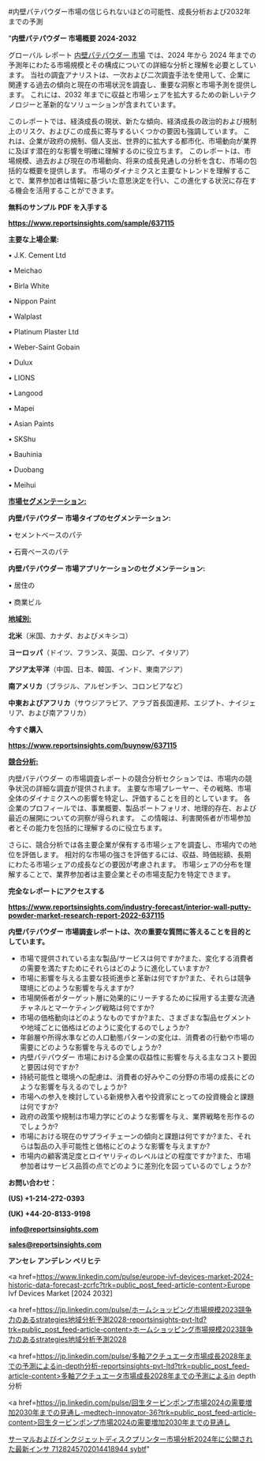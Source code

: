 #内壁パテパウダー市場の信じられないほどの可能性、成長分析および2032年までの予測

"<strong>内壁パテパウダー 市場概要 2024-2032</strong>

グローバル レポート <a href=https://www.reportsinsights.com/sample/637115>内壁パテパウダー 市場</a> では、2024 年から 2024 年までの予測年にわたる市場規模とその構成についての詳細な分析と理解を必要としています。 当社の調査アナリストは、一次および二次調査手法を使用して、企業に関連する過去の傾向と現在の市場状況を調査し、重要な洞察と市場予測を提供します。 これには、2032 年までに収益と市場シェアを拡大​​するための新しいテクノロジーと革新的なソリューションが含まれています。

このレポートでは、経済成長の現状、新たな傾向、経済成長の政治的および規制上のリスク、およびこの成長に寄与するいくつかの要因も強調しています。 これは、企業が政府の規制、個人支出、世界的に拡大する都市化、市場動向が業界に及ぼす潜在的な影響を明確に理解するのに役立ちます。 このレポートは、市場規模、過去および現在の市場動向、将来の成長見通しの分析を含む、市場の包括的な概要を提供します。 市場のダイナミクスと主要なトレンドを理解することで、業界参加者は情報に基づいた意思決定を行い、この進化する状況に存在する機会を活用することができます。

<strong><b>無料のサンプル PDF を入手する</b></strong>

<a href=https://www.reportsinsights.com/sample/637115><strong><u>https://www.reportsinsights.com/sample/637115</u></strong></a>

<strong>主要な上場企業:</strong>

• J.K. Cement Ltd

• Meichao

• Birla White

• Nippon Paint

• Walplast

• Platinum Plaster Ltd

• Weber-Saint Gobain

• Dulux

• LIONS

• Langood

• Mapei

• Asian Paints

• SKShu

• Bauhinia

• Duobang

• Meihui

<strong><u>市場セグメンテーション</u></strong><strong><u>:</u></strong>

<strong>内壁パテパウダー 市場タイプのセグメンテーション:</strong>

• セメントベースのパテ

• 石膏ベースのパテ

<strong>内壁パテパウダー 市場アプリケーションのセグメンテーション:</strong>

• 居住の

• 商業ビル

<strong><u>地域別</u></strong><strong><u>:</u></strong>

<strong>北米</strong>（米国、カナダ、およびメキシコ）

<strong>ヨーロッパ</strong>（ドイツ、フランス、英国、ロシア、イタリア）

<strong>アジア太平洋</strong>（中国、日本、韓国、インド、東南アジア）

<strong>南アメリカ</strong>（ブラジル、アルゼンチン、コロンビアなど）

<strong>中東およびアフリカ</strong>（サウジアラビア、アラブ首長国連邦、エジプト、ナイジェリア、および南アフリカ）

<strong>今すぐ購入</strong>

<a href=https://www.reportsinsights.com/buynow/637115><strong><u>https://www.reportsinsights.com/buynow/637115</u></strong></a>

<strong><u>競合分析:</u></strong>

内壁パテパウダー の市場調査レポートの競合分析セクションでは、市場内の競争状況の詳細な調査が提供されます。 主要な市場プレーヤー、その戦略、市場全体のダイナミクスへの影響を特定し、評価することを目的としています。 各企業のプロフィールでは、事業概要、製品ポートフォリオ、地理的存在、および最近の展開についての洞察が得られます。 この情報は、利害関係者が市場参加者とその能力を包括的に理解するのに役立ちます。

さらに、競合分析では各主要企業が保有する市場シェアを調査し、市場内での地位を評価します。 相対的な市場の強さを評価するには、収益、時価総額、長期にわたる市場シェアの成長などの要因が考慮されます。 市場シェアの分布を理解することで、業界参加者は主要企業とその市場支配力を特定できます。

<strong>完全なレポートにアクセスする</strong>

<a href=https://www.reportsinsights.com/industry-forecast/interior-wall-putty-powder-market-research-report-2022-637115><strong><u><b>https://www.reportsinsights.com/industry-forecast/interior-wall-putty-powder-market-research-report-2022-637115</b></u></strong></a>

<strong><b>内壁パテパウダー 市場調査レポートは、次の重要な質問に答えることを目的としています。</b></strong>
<ul>
  <li>市場で提供されている主な製品/サービスは何ですか?また、変化する消費者の需要を満たすためにそれらはどのように進化していますか?</li>
  <li>市場に影響を与える主要な技術進歩と革新は何ですか?また、それらは競争環境にどのような影響を与えますか?</li>
  <li>市場関係者がターゲット層に効果的にリーチするために採用する主要な流通チャネルとマーケティング戦略は何ですか?</li>
  <li>市場の価格動向はどのようなものですか?また、さまざまな製品セグメントや地域ごとに価格はどのように変化するのでしょうか?</li>
  <li>年齢層や所得水準などの人口動態パターンの変化は、消費者の行動や市場の需要にどのような影響を与えるのでしょうか?</li>
  <li>内壁パテパウダー 市場における企業の収益性に影響を与える主なコスト要因と要因は何ですか?</li>
  <li>持続可能性と環境への配慮は、消費者の好みやこの分野の市場の成長にどのような影響を与えるのでしょうか?</li>
  <li>市場への参入を検討している新規参入者や投資家にとっての投資機会と課題は何ですか?</li>
  <li>政府の政策や規制は市場力学にどのような影響を与え、業界戦略を形作るのでしょうか?</li>
  <li>市場における現在のサプライチェーンの傾向と課題は何ですか?また、それらは製品の入手可能性と価格にどのような影響を与えますか?</li>
  <li>市場内の顧客満足度とロイヤリティのレベルはどの程度ですか?また、市場参加者はサービス品質の点でどのように差別化を図っているのでしょうか?</li>
</ul>
<strong>お問い合わせ：</strong>

<strong>(US) +1-214-272-0393</strong>

<strong>(UK) +44-20-8133-9198</strong>

<strong> </strong><a href=info@reportsinsights.com><strong><u>info@reportsinsights.com</u></strong></a>

<a href=sales@reportsinsights.com><strong><u>sales@reportsinsights.com</u></strong></a>

<strong>アンセレ アンデレン ベリヒテ</strong>

<a href=https://www.linkedin.com/pulse/europe-ivf-devices-market-2024-historic-data-forecast-zcrfc?trk=public_post_feed-article-content>Europe Ivf Devices Market [2024 2032]</a>

<a href=https://jp.linkedin.com/pulse/ホームショッピング市場規模2023競争力のあるstrategies地域分析予測2028-reportsinsights-pvt-ltd?trk=public_post_feed-article-content>ホームショッピング市場規模2023競争力のあるstrategies地域分析予測2028</a>

<a href=https://jp.linkedin.com/pulse/多軸アクチュエータ市場成長2028年までの予測によるin-depth分析-reportsinsights-pvt-ltd?trk=public_post_feed-article-content>多軸アクチュエータ市場成長2028年までの予測によるin depth分析</a>

<a href=https://jp.linkedin.com/pulse/回生タービンポンプ市場2024の需要増加2030年までの見通し-medtech-innovator-36?trk=public_post_feed-article-content>回生タービンポンプ市場2024の需要増加2030年までの見通し</a>

<a href=https://www.linkedin.com/pulse/サーマルおよびインクジェットディスクプリンター市場分析2024年に公開された最新インサ-7128245702014418944-sybtf/>サーマルおよびインクジェットディスクプリンター市場分析2024年に公開された最新インサ 7128245702014418944 sybtf</a>"
